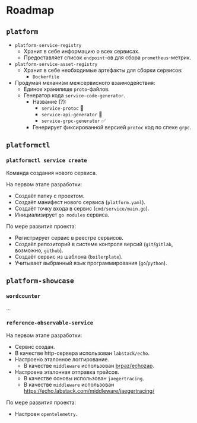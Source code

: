 # Roadmap

## `platform`

* `platform-service-registry`
    * Хранит в себе информацию о всех сервисах.
    * Предоставляет список `endpoint`-ов для сбора `prometheus`-метрик.
* `platform-service-asset-registry`
    * Хранит в себе необходимые артефакты для сборки сервисов:
        * `Dockerfile`
* Продуман механизм межсервисного взаимодействия:
    * Единое хранилище `proto`-файлов.
    * Генератор кода `service-code-generator`.
        * Название (?):
            * `service-protoc` :thinking:
            * `service-api-generator` :thinking:
            * `service-grpc-generator` :white_check_mark:
        * Генерирует фиксированной версией `protoc` код по спеке `grpc`.

## `platformctl`

### `platformctl service create`

Команда создания нового сервиса.

На первом этапе разработки:

* Создаёт папку с проектом.
* Создаёт манифест нового сервиса (`platform.yaml`).
* Создаёт точку входа в сервис (`cmd/service/main.go`).
* Инициализирует `go modules` сервиса.

По мере развития проекта:

* Регистрирует сервис в реестре сервисов.
* Создаёт репозиторий в системе контроля версий (`git`/`gitlab`,
  возможно, `github`).
* Создаёт сервис из шаблона (`boilerplate`).
* Учитывает выбранный язык программирования (`go`/`python`).

## `platform-showcase`

### `wordcounter`

...

### `reference-observable-service`

На первом этапе разработки:

* Сервис создан.
* В качестве http-сервера использован `labstack/echo`.
* Настроено эталонное логгирование.
    * В качестве `middleware`
      использован [brpaz/echozap](https://github.com/brpaz/echozap).
* Настроена эталонная отправка трейсов.
    * В качестве основы использован `jaegertracing`.
    * В качестве `middleware`
      использован https://echo.labstack.com/middleware/jaegertracing/

По мере развития проекта:

* Настроен `opentelemetry`.
